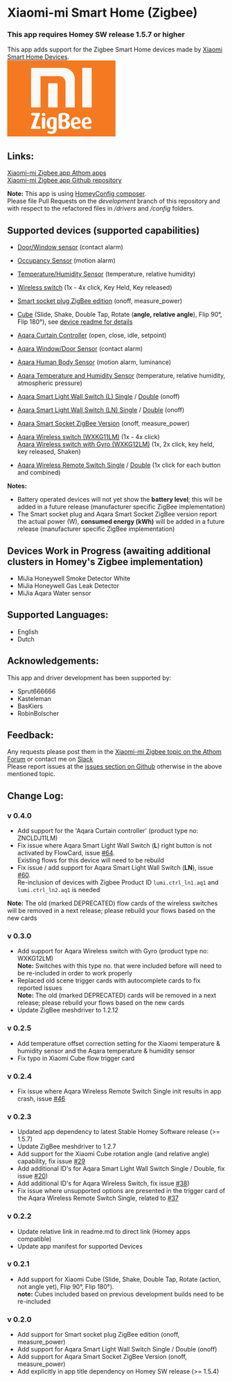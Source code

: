 # Xiaomi-mi Smart Home (Zigbee)

### This app requires Homey SW release 1.5.7 or higher

This app adds support for the Zigbee Smart Home devices made by [Xiaomi Smart Home Devices](https://xiaomi-mi.com/).  
<a href="https://github.com/TedTolboom/com.xiaomi-mi-zigbee">
  <img src="https://raw.githubusercontent.com/TedTolboom/com.xiaomi-mi-zigbee/master/assets/images/small.png">
</a>  

## Links:
[Xiaomi-mi Zigbee app Athom apps](https://apps.athom.com/app/com.xiaomi-mi-zigbee)                    
[Xiaomi-mi Zigbee app Github repository](https://github.com/TedTolboom/com.xiaomi-mi-zigbee)   

**Note:** This app is using [HomeyConfig composer](https://www.npmjs.com/package/node-homey-config-composer).   
Please file Pull Requests on the *development* branch of this repository and with respect to the refactored files in _/drivers_ and _/config_ folders.   

## Supported devices (supported capabilities)
* [Door/Window sensor](https://xiaomi-mi.com/sockets-and-sensors/xiaomi-mi-door-window-sensors/) (contact alarm)
* [Occupancy Sensor](https://xiaomi-mi.com/sockets-and-sensors/xiaomi-mi-occupancy-sensor/) (motion alarm)
* [Temperature/Humidity Sensor](https://xiaomi-mi.com/sockets-and-sensors/xiaomi-mi-temperature-humidity-sensor/) (temperature, relative humidity)
* [Wireless switch](https://xiaomi-mi.com/sockets-and-sensors/xiaomi-mi-wireless-switch/) (1x - 4x click, Key Held, Key released)  
* [Smart socket plug ZigBee edition](https://xiaomi-mi.com/sockets-and-sensors/xiaomi-mi-smart-socket-plug-2-zigbee-edition-white/) (onoff, measure_power)
* [Cube](https://xiaomi-mi.com/sockets-and-sensors/xiaomi-mi-smart-home-cube-white/) (Slide, Shake, Double Tap, Rotate (**angle, relative angle**), Flip 90°, Flip 180°), see [device readme for details](https://github.com/TedTolboom/com.xiaomi-mi-zigbee/blob/master/docs/README_cube.md)

* [Aqara Curtain Controller](https://xiaomi-mi.com/sockets-and-sensors/xiaomi-aqara-smart-curtain-controller-white/) (open, close, idle, setpoint)   
* [Aqara Window/Door Sensor](https://xiaomi-mi.com/sockets-and-sensors/xiaomi-aqara-window-door-sensor/) (contact alarm)
* [Aqara Human Body Sensor](https://xiaomi-mi.com/sockets-and-sensors/aqara-human-body-sensor/) (motion alarm, luminance)
* [Aqara Temperature and Humidity Sensor](https://xiaomi-mi.com/sockets-and-sensors/aqara-human-body-sensor/) (temperature, relative humidity, atmospheric pressure)
* [Aqara Smart Light Wall Switch (L) Single](https://xiaomi-mi.com/sockets-and-sensors/aqara-smart-light-wall-switch-zigbee-version-single-key/) / [Double](https://xiaomi-mi.com/sockets-and-sensors/aqara-smart-light-wall-switch-zigbee-version-double-key/) (onoff)
* [Aqara Smart Light Wall Switch (LN) Single](https://xiaomi-mi.com/sockets-and-sensors/aqara-smart-light-wall-switch-zigbee-version-single-key/) / [Double](https://xiaomi-mi.com/sockets-and-sensors/aqara-smart-light-wall-switch-zigbee-version-double-key/) (onoff)
* [Aqara Smart Socket ZigBee Version](https://xiaomi-mi.com/sockets-and-sensors/aqara-smart-socket-zigbee-version/) (onoff, measure_power)
* [Aqara Wireless switch (WXKG11LM)](https://xiaomi-mi.com/sockets-and-sensors/xiaomi-aqara-smart-wireless-switch/) (1x - 4x click)   
[Aqara Wireless switch with Gyro (WXKG12LM)](https://xiaomi-mi.com/sockets-and-sensors/xiaomi-aqara-smart-wireless-switch/) (1x, 2x click, key held, key released, Shaken)
* [Aqara Wireless Remote Switch Single](https://xiaomi-mi.com/sockets-and-sensors/aqara-smart-light-wall-switch-single-key/) / [Double](https://xiaomi-mi.com/sockets-and-sensors/remote-switch-for-aqara-smart-light-wall-switch-double-key/) (1x click for each button and combined)     

**Notes:**
* Battery operated devices will not yet show the **battery level**; this will be added in a future release (manufacturer specific ZigBee implementation)    
* The Smart socket plug and Aqara Smart Socket ZigBee version report the actual power (W), **consumed energy (kWh)** will be added in a future release (manufacturer specific ZigBee implementation)    

## Devices Work in Progress (awaiting additional clusters in Homey's Zigbee implementation)
* MiJia Honeywell Smoke Detector White
* MiJia Honeywell Gas Leak Detector
* MiJia Aqara Water sensor

## Supported Languages:
* English
* Dutch

## Acknowledgements:
This app and driver development has been supported by:  
* Sprut666666   
* Kasteleman   
* BasKiers
* RobinBolscher

## Feedback:
Any requests please post them in the [Xiaomi-mi Zigbee topic on the Athom Forum](https://forum.athom.com/discussion/4120/) or contact me on [Slack](https://athomcommunity.slack.com/team/tedtolboom)    
Please report issues at the [issues section on Github](https://github.com/TedTolboom/com.xiaomi-mi-zigbee/issues) otherwise in the above mentioned topic.     

## Change Log:
### v 0.4.0
* Add support for the 'Aqara Curtain controller' (product type no: ZNCLDJ11LM)   
* Fix issue where Aqara Smart Light Wall Switch (**L**) right button is not activated by FlowCard, issue [#64](https://github.com/TedTolboom/com.xiaomi-mi-zigbee/issues/64).   
Existing flows for this device will need to be rebuild   
* Fix issue / add support for Aqara Smart Light Wall Switch (**LN**), issue [#60](https://github.com/TedTolboom/com.xiaomi-mi-zigbee/issues/60).   
Re-inclusion of devices with Zigbee Product ID `lumi.ctrl_ln1.aq1` and `lumi.ctrl_ln2.aq1` is needed   

**Note:** The old (marked DEPRECATED) flow cards of the wireless switches will be removed in a next release; please rebuild your flows based on the new cards   

### v 0.3.0
* Add support for Aqara Wireless switch with Gyro (product type no: WXKG12LM)   
**Note:** Switches with this type no. that were included before will need to be re-included in order to work properly   
* Replaced old scene trigger cards with autocomplete cards to fix reported issues   
**Note:** The old (marked DEPRECATED) cards will be removed in a next release; please rebuild your flows based on the new cards  
* Update ZigBee meshdriver to 1.2.12   

### v 0.2.5
* Add temperature offset correction setting for the Xiaomi temperature & humidity sensor and the Aqara temperature & humidity sensor   
* Fix typo in Xiaomi Cube flow trigger card

### v 0.2.4
* Fix issue where Aqara Wireless Remote Switch Single init results in app crash, issue [#46](https://github.com/TedTolboom/com.xiaomi-mi-zigbee/issues/46)   

### v 0.2.3
* Updated app dependency to latest Stable Homey Software release (>= 1.5.7)
* Update ZigBee meshdriver to 1.2.7   
* Add support for the Xiaomi Cube rotation angle (and relative angle) capability, fix issue [#29](https://github.com/TedTolboom/com.xiaomi-mi-zigbee/issues/29)
* Add additional ID's for Aqara Smart Light Wall Switch Single / Double, fix issue [#20](https://github.com/TedTolboom/com.xiaomi-mi-zigbee/issues/20))
* Add additional ID's for Aqara Wireless Switch, fix issue [#38](https://github.com/TedTolboom/com.xiaomi-mi-zigbee/issues/38))   
* Fix issue where unsupported options are presented in the trigger card of the Aqara Wireless Remote Switch Single, related to [#37](https://github.com/TedTolboom/com.xiaomi-mi-zigbee/issues/37)

### v 0.2.2
* Update relative link in readme.md to direct link (Homey apps compatible)   
* Update app manifest for supported Devices   

### v 0.2.1
* Add support for Xiaomi Cube (Slide, Shake, Double Tap, Rotate (action, not angle yet), Flip 90°, Flip 180°).   
**note:** Cubes included based on previous development builds need to be re-included   

### v 0.2.0
* Add support for Smart socket plug ZigBee edition (onoff, measure_power)   
* Add support for Aqara Smart Light Wall Switch Single / Double (onoff)   
* Add support for Aqara Smart Socket ZigBee Version (onoff, measure_power)   
* Add explicitly in app title dependency on Homey SW release (>= 1.5.4)   
